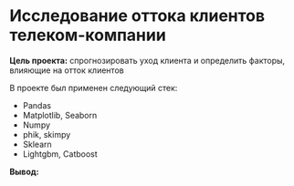 # Исследование оттока клиентов телеком-компании

**Цель проекта:** спрогнозировать уход клиента и определить факторы, влияющие на отток клиентов


В проекте был применен следующий стек:
- Pandas
- Matplotlib, Seaborn
- Numpy
- phik, skimpy
- Sklearn
- Lightgbm, Catboost


 **Вывод:**


